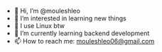 - 👋 Hi, I’m @mouleshleo
- 👀 I’m interested in learning new things
- 🐧 I use Linux btw 
- 🌱 I’m currently learning backend development
- 📫 How to reach me: mouleshleo06@gmail.com
<!---
mouleshleo/mouleshleo is a ✨ special ✨ repository because its `README.md` (this file) appears on your GitHub profile.
You can click the Preview link to take a look at your changes.
--->
